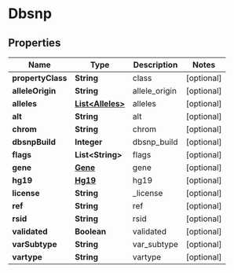 
# Dbsnp

## Properties
Name | Type | Description | Notes
------------ | ------------- | ------------- | -------------
**propertyClass** | **String** | class |  [optional]
**alleleOrigin** | **String** | allele_origin |  [optional]
**alleles** | [**List&lt;Alleles&gt;**](Alleles.md) | alleles |  [optional]
**alt** | **String** | alt |  [optional]
**chrom** | **String** | chrom |  [optional]
**dbsnpBuild** | **Integer** | dbsnp_build |  [optional]
**flags** | **List&lt;String&gt;** | flags |  [optional]
**gene** | [**Gene**](Gene.md) | gene |  [optional]
**hg19** | [**Hg19**](Hg19.md) | hg19 |  [optional]
**license** | **String** | _license |  [optional]
**ref** | **String** | ref |  [optional]
**rsid** | **String** | rsid |  [optional]
**validated** | **Boolean** | validated |  [optional]
**varSubtype** | **String** | var_subtype |  [optional]
**vartype** | **String** | vartype |  [optional]



